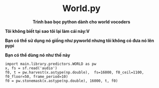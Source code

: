 <div align="center">

# **World.py**

**Trình bao bọc python dành cho world vocoders**

</div>

**Tôi không biết tại sao tôi lại làm cái này:V**

**Bạn có thể sử dụng nó giống như pyworld nhưng tôi không có đưa nó lên pypi**

**Bạn có thể dùng nó như thế này**

```
import main.library.predictors.WORLD as pw
x, fs = sf.read('audio')
f0, t = pw.harvest(x.astype(np.double),  fs=16000, f0_ceil=1100, f0_floor=50, frame_period=10)
f0 = pw.stonemask(x.astype(np.double), 16000, t, f0)
```